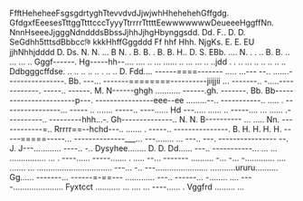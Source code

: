 FfftHeheheeFsgsgdrtyghTtevvdvdJjwjwhHhehehehGffgdg.          GfdgxfEeesesTttggTtttcccTyyyTtrrrrTttttEewwwwwwwDeueeeHggffNn.  NnnHseeeJjgggNdndddsBbssJjhhJjhgHbynggsdd.  Dd.   F.. D.    D.  SeGdhh5tttsdBbbccকি kkkHhffGggddd  Ff hhf Hhh.  NjgKs.   E.      E. EU jjhNhhjdddd     D.   Ds.  N. N.  ... B   N.  .    B. B.  .   B. B.     H.. D. S. EBb.  ....  N.  .   . ..  B. B.   .. ... ... .. Gggf------.  Hg-----hh--.... .... .. ... ...... .. ... ... .. ..jdd
.  . .. ... .. .. .. .. .. Ddbgggcffdse. .. .. .. .. .. . .. ..  D. Fdd....    ------====-------
..... ...---
--.. .......----------------.   Bb. ---... -------========----------jiijjii
... -------.. -.....------------.  -----.. ------.    M. N------ghgh
........... ------.gh. -------.  Bb. Bb-----------------------p---.  ----------------eee--ee
.........--.. -----------..       .....  . ----------------... -----
.. ....... -----.. ----......    Hd
---..... ......   .. -----.... ... ...... .----------.. ---------hhh...-.    Gh--------------.. N. N. B----------
... .....  Nn.  ------------=.. Rrrrr==--hchd---.. ....... . -----.. ---------------.   B.  H. H. H. H. -----=====-----... 
--------------___... ---........ ...  ---.. ---.  ----------------
--.  J.  J---............  ----.. -.. Dysyhee........  D.   D. Dd...... ---.. -----------... 
... ... ................ ... . ----...... -----....... . ..... --... -------
.......... -... -... -............. .... ....... ... 
................................. ---... -.. 
---....................... ...........ururu..........     Gg...... -------... ------=-==---
............. ---.. ------... -........ 
.... ----...................... Fyxtcct
........... 
... ....    ... ----...... . Vggfrd
......... 
... 
